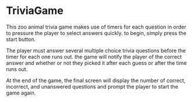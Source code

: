 # TriviaGame

This zoo animal trivia game makes use of timers for each question in order to pressure the player to select answers quickly. to begin, simply press the start button.

The player must answer several multiple choice trivia questions before the timer for each one runs out. the game will notify the player of the correct answer and whether or not they picked it after each guess or after the time runs out.

At the end of the game, the final screen will display the number of correct, incorrect, and unanswered questions and prompt the player to start the game again.